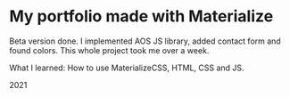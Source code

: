 # My portfolio made with Materialize

Beta version done. I implemented AOS JS library, added contact form and found colors. This whole project took me over a week. 

What I learned: How to use MaterializeCSS, HTML, CSS and JS.

2021

